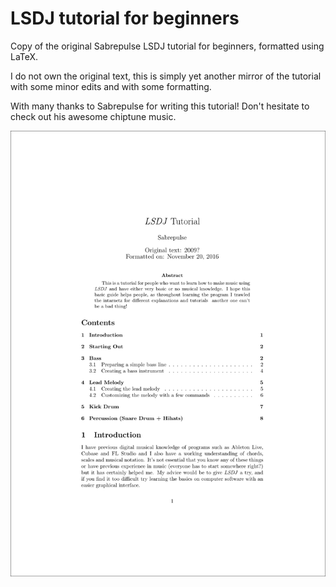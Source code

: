 # LSDJ tutorial for beginners

Copy of the original Sabrepulse LSDJ tutorial for beginners, formatted using LaTeX.

I do not own the original text, this is simply yet another mirror of the tutorial with some minor edits and with some formatting.

With many thanks to Sabrepulse for writing this tutorial! Don't hesitate to check out his awesome chiptune music.

![First page](firstpage.png)

